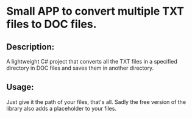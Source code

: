 # Small APP to convert multiple TXT files to DOC files.

## Description:
A lightweight C# project that converts all the TXT files in a specified directory in DOC files and saves them in another directory. 

## Usage:
Just give it the path of your files, that's all. Sadly the free version of the library also adds a placeholder to your files.
